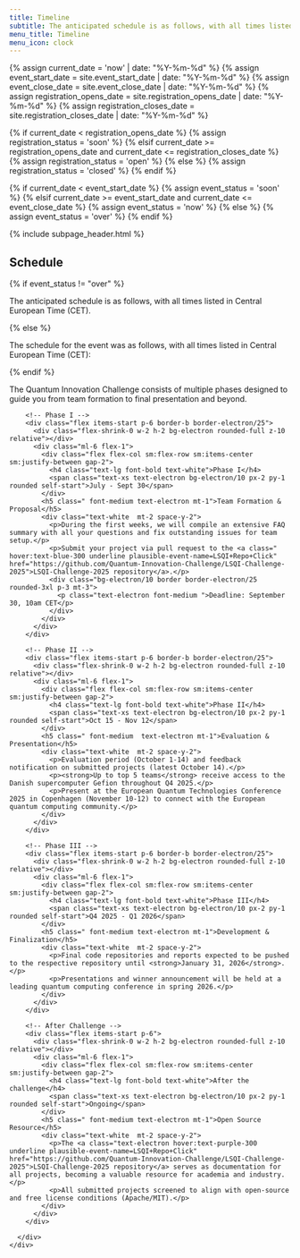 ```yaml
---
title: Timeline
subtitle: The anticipated schedule is as follows, with all times listed in Central European Time (CET).
menu_title: Timeline
menu_icon: clock
---
```


{% assign current_date = 'now' | date: "%Y-%m-%d" %}
{% assign event_start_date = site.event_start_date | date: "%Y-%m-%d" %}
{% assign event_close_date = site.event_close_date | date: "%Y-%m-%d" %}
{% assign registration_opens_date = site.registration_opens_date | date: "%Y-%m-%d" %}
{% assign registration_closes_date = site.registration_closes_date | date: "%Y-%m-%d" %}

{% if current_date < registration_opens_date %}
    {% assign registration_status = 'soon' %}
{% elsif current_date >= registration_opens_date and current_date <= registration_closes_date %}
    {% assign registration_status = 'open' %}
{% else %}
    {% assign registration_status = 'closed' %}
{% endif %}

{% if current_date < event_start_date %}
    {% assign event_status = 'soon' %}
{% elsif current_date >= event_start_date and current_date <= event_close_date %}
    {% assign event_status = 'now' %}
{% else %}
    {% assign event_status = 'over' %}
{% endif %}

{% include subpage_header.html %}

<section class="px-5 max-w-screen-lg mx-auto text-white py-10 gap-4 flex flex-col  ">
<article class="prose prose-invert max-w-none w-full flex-1 block break-words mb-8">
<h2 >Schedule</h2>
{% if event_status != "over" %}
<p>The anticipated schedule is as follows, with all times listed in Central European Time (CET).</p>    
{% else %}
<p>The schedule for the event was as follows, with all times listed in Central European Time (CET):</p>
{% endif %}

<p>The Quantum Innovation Challenge consists of multiple phases designed to guide you from team formation to final presentation and beyond.</p>
</article>  

  <!-- Challenge Timeline -->
  <div class="w-full">
    <div class="border border-electron/25 overflow-hidden">
      <div class="relative">
        <!-- Timeline line -->
        <div class="absolute left-7 top-0 bottom-0 w-px bg-electron/25"></div>
        
        <!-- Phase I -->
        <div class="flex items-start p-6 border-b border-electron/25">
          <div class="flex-shrink-0 w-2 h-2 bg-electron rounded-full z-10 relative"></div>
          <div class="ml-6 flex-1">
            <div class="flex flex-col sm:flex-row sm:items-center sm:justify-between gap-2">
              <h4 class="text-lg font-bold text-white">Phase I</h4>
              <span class="text-xs text-electron bg-electron/10 px-2 py-1 rounded self-start">July - Sept 30</span>
            </div>
            <h5 class=" font-medium text-electron mt-1">Team Formation & Proposal</h5>
            <div class="text-white  mt-2 space-y-2">
              <p>During the first weeks, we will compile an extensive FAQ summary with all your questions and fix outstanding issues for team setup.</p>
              <p>Submit your project via pull request to the <a class=" hover:text-blue-300 underline plausible-event-name=LSQI+Repo+Click" href="https://github.com/Quantum-Innovation-Challenge/LSQI-Challenge-2025">LSQI-Challenge-2025 repository</a>.</p>
              <div class="bg-electron/10 border border-electron/25 rounded-3xl p-3 mt-3">
                <p class="text-electron font-medium ">Deadline: September 30, 10am CET</p>
              </div>
            </div>
          </div>
        </div>

        <!-- Phase II -->
        <div class="flex items-start p-6 border-b border-electron/25">
          <div class="flex-shrink-0 w-2 h-2 bg-electron rounded-full z-10 relative"></div>
          <div class="ml-6 flex-1">
            <div class="flex flex-col sm:flex-row sm:items-center sm:justify-between gap-2">
              <h4 class="text-lg font-bold text-white">Phase II</h4>
              <span class="text-xs text-electron bg-electron/10 px-2 py-1 rounded self-start">Oct 15 - Nov 12</span>
            </div>
            <h5 class=" font-medium  text-electron mt-1">Evaluation & Presentation</h5>
            <div class="text-white  mt-2 space-y-2">
              <p>Evaluation period (October 1-14) and feedback notification on submitted projects (latest October 14).</p>
              <p><strong>Up to top 5 teams</strong> receive access to the Danish supercomputer Gefion throughout Q4 2025.</p>
              <p>Present at the European Quantum Technologies Conference 2025 in Copenhagen (November 10-12) to connect with the European quantum computing community.</p>
            </div>
          </div>
        </div>

        <!-- Phase III -->
        <div class="flex items-start p-6 border-b border-electron/25">
          <div class="flex-shrink-0 w-2 h-2 bg-electron rounded-full z-10 relative"></div>
          <div class="ml-6 flex-1">
            <div class="flex flex-col sm:flex-row sm:items-center sm:justify-between gap-2">
              <h4 class="text-lg font-bold text-white">Phase III</h4>
              <span class="text-xs text-electron bg-electron/10 px-2 py-1 rounded self-start">Q4 2025 - Q1 2026</span>
            </div>
            <h5 class=" font-medium text-electron mt-1">Development & Finalization</h5>
            <div class="text-white  mt-2 space-y-2">
              <p>Final code repositories and reports expected to be pushed to the respective repository until <strong>January 31, 2026</strong>.</p>
              <p>Presentations and winner announcement will be held at a leading quantum computing conference in spring 2026.</p>
            </div>
          </div>
        </div>

        <!-- After Challenge -->
        <div class="flex items-start p-6">
          <div class="flex-shrink-0 w-2 h-2 bg-electron rounded-full z-10 relative"></div>
          <div class="ml-6 flex-1">
            <div class="flex flex-col sm:flex-row sm:items-center sm:justify-between gap-2">
              <h4 class="text-lg font-bold text-white">After the challenge</h4>
              <span class="text-xs text-electron bg-electron/10 px-2 py-1 rounded self-start">Ongoing</span>
            </div>
            <h5 class=" font-medium text-electron mt-1">Open Source Resource</h5>
            <div class="text-white  mt-2 space-y-2">
              <p>The <a class="text-electron hover:text-purple-300 underline plausible-event-name=LSQI+Repo+Click" href="https://github.com/Quantum-Innovation-Challenge/LSQI-Challenge-2025">LSQI-Challenge-2025 repository</a> serves as documentation for all projects, becoming a valuable resource for academia and industry.</p>
              <p>All submitted projects screened to align with open-source and free license conditions (Apache/MIT).</p>
            </div>
          </div>
        </div>

      </div>
    </div>
  </div>

</section>
